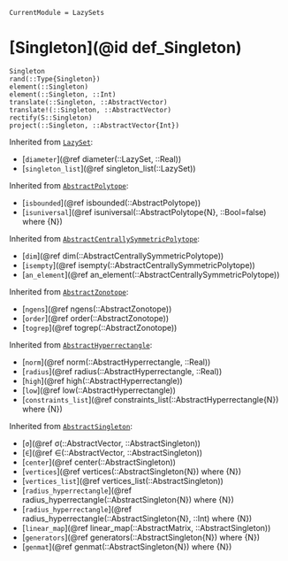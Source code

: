 ```@meta
CurrentModule = LazySets
```

# [Singleton](@id def_Singleton)

```@docs
Singleton
rand(::Type{Singleton})
element(::Singleton)
element(::Singleton, ::Int)
translate(::Singleton, ::AbstractVector)
translate!(::Singleton, ::AbstractVector)
rectify(S::Singleton)
project(::Singleton, ::AbstractVector{Int})
```
Inherited from [`LazySet`](@ref):
* [`diameter`](@ref diameter(::LazySet, ::Real))
* [`singleton_list`](@ref singleton_list(::LazySet))

Inherited from [`AbstractPolytope`](@ref):
* [`isbounded`](@ref isbounded(::AbstractPolytope))
* [`isuniversal`](@ref isuniversal(::AbstractPolytope{N}, ::Bool=false) where {N})

Inherited from [`AbstractCentrallySymmetricPolytope`](@ref):
* [`dim`](@ref dim(::AbstractCentrallySymmetricPolytope))
* [`isempty`](@ref isempty(::AbstractCentrallySymmetricPolytope))
* [`an_element`](@ref an_element(::AbstractCentrallySymmetricPolytope))

Inherited from [`AbstractZonotope`](@ref):
* [`ngens`](@ref ngens(::AbstractZonotope))
* [`order`](@ref order(::AbstractZonotope))
* [`togrep`](@ref togrep(::AbstractZonotope))

Inherited from [`AbstractHyperrectangle`](@ref):
* [`norm`](@ref norm(::AbstractHyperrectangle, ::Real))
* [`radius`](@ref radius(::AbstractHyperrectangle, ::Real))
* [`high`](@ref high(::AbstractHyperrectangle))
* [`low`](@ref low(::AbstractHyperrectangle))
* [`constraints_list`](@ref constraints_list(::AbstractHyperrectangle{N}) where {N})

Inherited from [`AbstractSingleton`](@ref):
* [`σ`](@ref σ(::AbstractVector, ::AbstractSingleton))
* [`∈`](@ref ∈(::AbstractVector, ::AbstractSingleton))
* [`center`](@ref center(::AbstractSingleton))
* [`vertices`](@ref vertices(::AbstractSingleton{N}) where {N})
* [`vertices_list`](@ref vertices_list(::AbstractSingleton))
* [`radius_hyperrectangle`](@ref radius_hyperrectangle(::AbstractSingleton{N}) where {N})
* [`radius_hyperrectangle`](@ref radius_hyperrectangle(::AbstractSingleton{N}, ::Int) where {N})
* [`linear_map`](@ref linear_map(::AbstractMatrix, ::AbstractSingleton))
* [`generators`](@ref generators(::AbstractSingleton{N}) where {N})
* [`genmat`](@ref genmat(::AbstractSingleton{N}) where {N})
